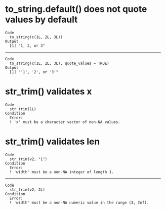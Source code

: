 # to_string.default() does not quote values by default

    Code
      to_string(c(1L, 2L, 3L))
    Output
      [1] "1, 2, or 3"

---

    Code
      to_string(c(1L, 2L, 3L), quote_values = TRUE)
    Output
      [1] "'1', '2', or '3'"

# str_trim() validates x

    Code
      str_trim(1L)
    Condition
      Error:
      ! 'x' must be a character vector of non-NA values.

# str_trim() validates len

    Code
      str_trim(v2, "1")
    Condition
      Error:
      ! 'width' must be a non-NA integer of length 1.

---

    Code
      str_trim(v2, 2L)
    Condition
      Error:
      ! 'width' must be a non-NA numeric value in the range [3, Inf).

